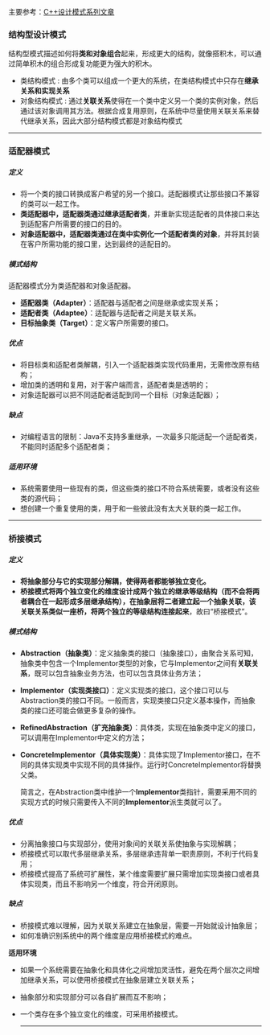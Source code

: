 主要参考：[C++设计模式系列文章](https://zhuanlan.zhihu.com/p/94877789)



### 结构型设计模式

结构型模式描述如何将**类和对象组合**起来，形成更大的结构，就像搭积木，可以通过简单积木的组合形成复功能更为强大的积木。

- 类结构模式 : 由多个类可以组成一个更大的系统，在类结构模式中只存在**继承关系和实现关系**
- 对象结构模式 : 通过**关联关系**使得在一个类中定义另一个类的实例对象，然后通过该对象调用其方法。根据合成复用原则，在系统中尽量使用关联关系来替代继承关系，因此大部分结构模式都是对象结构模式

------

### 适配器模式

##### 定义

- 将一个类的接口转换成客户希望的另一个接口。适配器模式让那些接口不兼容的类可以一起工作。
- **类适配器中，适配器类通过继承适配者类**，并重新实现适配者的具体接口来达到适配客户所需要的接口的目的。
- **对象适配器中，适配器类通过在类中实例化一个适配者类的对象**，并将其封装在客户所需功能的接口里，达到最终的适配目的。

##### 模式结构

适配器模式分为类适配器和对象适配器。

- **适配器类（Adapter）**：适配器与适配者之间是继承或实现关系；
- **适配者类（Adaptee）**：适配器与适配者之间是关联关系。
- **目标抽象类（Target）**：定义客户所需要的接口。

##### 优点

- 将目标类和适配者类解耦，引入一个适配器类实现代码重用，无需修改原有结构；
- 增加类的透明和复用，对于客户端而言，适配者类是透明的；
- 对象适配器可以把不同适配者适配到同一个目标（对象适配器）；

##### 缺点

- 对编程语言的限制：Java不支持多重继承，一次最多只能适配一个适配者类，不能同时适配多个适配者类；

##### 适用环境

- 系统需要使用一些现有的类，但这些类的接口不符合系统需要，或者没有这些类的源代码；
- 想创建一个重复使用的类，用于和一些彼此没有太大关联的类一起工作。

------

### 桥接模式

##### 定义

- **将抽象部分与它的实现部分解耦，使得两者都能够独立变化。**
- **桥接模式将两个独立变化的维度设计成两个独立的继承等级结构（而不会将两者耦合在一起形成多层继承结构），在抽象层将二者建立起一个抽象关联，该关联关系类似一座桥，将两个独立的等级结构连接起来**，故曰“桥接模式”。

##### 模式结构

- **Abstraction（抽象类）**：定义抽象类的接口（抽象接口），由聚合关系可知，抽象类中包含一个Implementor类型的对象，它与Implementor之间有**关联关系**，既可以包含抽象业务方法，也可以包含具体业务方法；

- **Implementor（实现类接口）**：定义实现类的接口，这个接口可以与Abstraction类的接口不同。一般而言，实现类接口只定义基本操作，而抽象类的接口还可能会做更多复杂的操作。

- **RefinedAbstraction（扩充抽象类）**：具体类，实现在抽象类中定义的接口，可以调用在Implementor中定义的方法；

- **ConcreteImplementor（具体实现类）**：具体实现了Implementor接口，在不同的具体实现类中实现不同的具体操作。运行时ConcreteImplementor将替换父类。

  简言之，在Abstraction类中维护一个**Implementor**类指针，需要采用不同的实现方式的时候只需要传入不同的**Implementor**派生类就可以了。

##### 优点

- 分离抽象接口与实现部分，使用对象间的关联关系使抽象与实现解耦；
- 桥接模式可以取代多层继承关系，多层继承违背单一职责原则，不利于代码复用；
- 桥接模式提高了系统可扩展性，某个维度需要扩展只需增加实现类接口或者具体实现类，而且不影响另一个维度，符合开闭原则。

##### 缺点

- 桥接模式难以理解，因为关联关系建立在抽象层，需要一开始就设计抽象层；
- 如何准确识别系统中的两个维度是应用桥接模式的难点。

**适用环境**

- 如果一个系统需要在抽象化和具体化之间增加灵活性，避免在两个层次之间增加继承关系，可以使用桥接模式在抽象层建立关联关系；

- 抽象部分和实现部分可以各自扩展而互不影响；

- 一个类存在多个独立变化的维度，可采用桥接模式。

  ------

